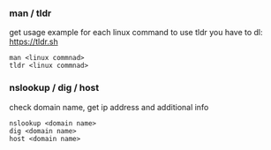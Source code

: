 ### man / tldr
get usage example for each linux command
to use tldr you have to dl: https://tldr.sh
```shell
man <linux commnad>
tldr <linux commnad>
```

### nslookup / dig / host 
check domain name, get ip address and additional info
```shell
nslookup <domain name>
dig <domain name>
host <domain name>
```
